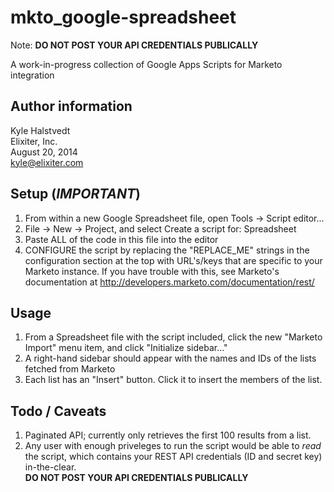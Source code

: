 mkto_google-spreadsheet
=======================

Note: __DO NOT POST YOUR API CREDENTIALS PUBLICALLY__

A work-in-progress collection of Google Apps Scripts for Marketo integration

Author information
--------------------
Kyle Halstvedt  
Elixiter, Inc.  
August 20, 2014  
kyle@elixiter.com

Setup (*IMPORTANT*)
--------------------
1. From within a new Google Spreadsheet file,
   open Tools -> Script editor...
2. File -> New -> Project, and select
  Create a script for: Spreadsheet
3. Paste ALL of the code in this file into
   the editor
4. CONFIGURE the script by replacing the
  "REPLACE_ME" strings in the configuration
  section at the top with URL's/keys that
  are specific to your Marketo instance.
  If you have trouble with this, see
  Marketo's documentation at
  http://developers.marketo.com/documentation/rest/

Usage
--------------------
1. From a Spreadsheet file with the script
  included, click the new "Marketo Import"
  menu item, and click "Initialize sidebar..."
2. A right-hand sidebar should appear with the names
  and IDs of the lists fetched from Marketo
3. Each list has an "Insert" button. Click it to insert
  the members of the list.

Todo / Caveats
--------------------
1. Paginated API; currently only retrieves
  the first 100 results from a list.
2. Any user with enough priveleges to run the script
   would be able to *read* the script, which contains
   your REST API credentials (ID and secret key) in-the-clear.  
   __DO NOT POST YOUR API CREDENTIALS PUBLICALLY__
